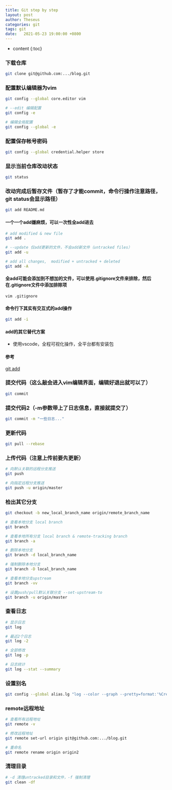 ```yaml
---
title: Git step by step
layout: post
author: Theseus
categories: git
tags: git
date:   2021-05-23 19:00:00 +0800
---
```


* content
{:toc}



### 下载仓库
``` bash
git clone git@github.com:.../blog.git
```


### 配置默认编辑器为vim
``` bash
git config --global core.editor vim

# --edit 编辑配置
git config -e

# 编辑全局配置
git config --global -e
```


### 配置保存帐号密码
``` bash
git config --global credential.helper store
```


### 显示当前仓库改动状态
``` bash
git status
```


### 改动完成后暂存文件（暂存了才能commit，命令行操作注意路径，git status会显示路径）
``` bash
git add README.md
```


#### 一个一个add嫌麻烦，可以一次性全add进去
``` bash
# add modified & new file
git add .

# --update 仅add更新的文件，不会add新文件（untracked files）
git add -u

# add all changes,  modified + untracked + deleted
git add -A
```


#### 全add可能会添加到不想加的文件，可以使用.gitignore文件来排除，然后在.gitignore文件中添加排除项
```
vim .gitignore
```


#### 命令行下其实有交互式的add操作
``` bash
git add -i
```


#### add的其它替代方案
* 使用vscode，全程可视化操作，全平台都有安装包


#### 参考
[git add](https://git-scm.com/docs/git-add)



### 提交代码（这么敲会进入vim编辑界面，编辑好退出就可以了）
``` bash
git commit
```


### 提交代码2（-m参数带上了日志信息，直接就提交了）
``` bash
git commit -m "一些日志..."
```


### 更新代码
``` bash
git pull --rebase
```


### 上传代码（注意上传前要先更新）
``` bash
# 向默认关联的远程分支推送
git push

# 向指定远程分支推送
git push -u origin/master
```


### 检出其它分支
``` bash
git checkout -b new_local_branch_name origin/remote_branch_name

# 查看本地分支 local branch
git branch

# 查看本地所有分支 local branch & remote-tracking branch
git branch -a

# 删除本地分支
git branch -d local_branch_name

# 强制删除本地分支
git branch -D local_branch_name

# 查看本地分支upstream
git branch -vv

# 设置push/pull默认关联分支 --set-upstream-to
git branch -u origin/master
```


### 查看日志
``` bash
# 显示日志
git log

# 最近2个日志
git log -2

# 全部修改
git log -p

# 日志统计
git log --stat --summary 
```


### 设置别名
``` bash
git config --global alias.lg "log --color --graph --pretty=format:'%Cred%h%Creset -%C(yellow)%d%Creset %s %Cgreen(%cr) %C(bold blue)&lt;%an&gt;%Creset' --abbrev-commit"  
```


### remote远程地址
``` bash
# 查看所有远程地址
git remote -v

# 修改远程地址
git remote set-url origin git@github.com:.../blog.git

# 重命名
git remote rename origin origin2
```


### 清理目录
``` bash
# -d 清理untracked目录和文件，-f 强制清理
git clean -df
```
